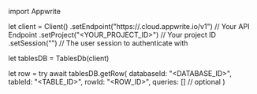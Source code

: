 import Appwrite

let client = Client()
    .setEndpoint("https://<REGION>.cloud.appwrite.io/v1") // Your API Endpoint
    .setProject("<YOUR_PROJECT_ID>") // Your project ID
    .setSession("") // The user session to authenticate with

let tablesDB = TablesDb(client)

let row = try await tablesDB.getRow(
    databaseId: "<DATABASE_ID>",
    tableId: "<TABLE_ID>",
    rowId: "<ROW_ID>",
    queries: [] // optional
)

